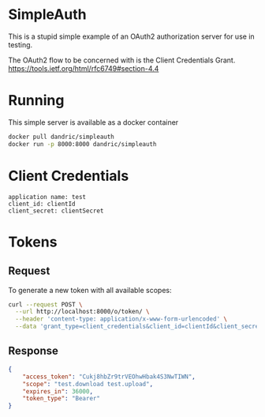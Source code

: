 # SimpleAuth

This is a stupid simple example of an OAuth2 authorization server for use in testing.

The OAuth2 flow to be concerned with is the Client Credentials Grant. https://tools.ietf.org/html/rfc6749#section-4.4


# Running
This simple server is available as a docker container

```bash
docker pull dandric/simpleauth
docker run -p 8000:8000 dandric/simpleauth

```

# Client Credentials
```
application name: test
client_id: clientId
client_secret: clientSecret
```


# Tokens

## Request
To generate a new token with all available scopes:

```bash
curl --request POST \
  --url http://localhost:8000/o/token/ \
  --header 'content-type: application/x-www-form-urlencoded' \
  --data 'grant_type=client_credentials&client_id=clientId&client_secret=clientSecret'
```

## Response

```json
{
	"access_token": "Cukj8hbZr9trVEOhwHbak4S3NwTIWN",
	"scope": "test.download test.upload",
	"expires_in": 36000,
	"token_type": "Bearer"
}
```
